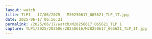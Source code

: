 ```yaml
---
layout: watch
title: TLP1 - 17/06/2025 - M20250617_065621_TLP_1T.jpg
date: 2025-06-17 06:56:21
permalink: /2025/06/17/watch/M20250617_065621_TLP_1
capture: TLP1/2025/202506/20250616/M20250617_065621_TLP_1T.jpg
---
```

